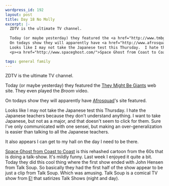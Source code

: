 ```yaml
--- 
wordpress_id: 192
layout: post
title: Day 18 No Molly
excerpt: |-
  ZDTV is the ultimate TV channel.
    
  Today (or maybe yesterday) they featured the <a href="http://www.tmbg.com/">They Might Be Giants</a> web site.  They even played the <i>Broom</i> video.<p>
  On todays show they will apparently have <a href="http://www.afrosquad.com/">Afrosquad</a>'s site featured.<p>
  Looks like I may not take the Japanese test this Thursday.  I hate the Japanese teachers because they don't understand anything.  I want to take Japanese, but not as a major, and that doesn't seem to click for them.  Sure I've only communicated with one sensei, but making an over-generalization is easier than talking to all the Japanese teachers.<p>It also appears I can get to my hall on the day I need to be there.
  <p><a href="http://www.spaceghost.com/">Space Ghost from Coast to Coast</a> is this rehashed cartoon from the 60s that is doing a talk-show.  It's mildly funny.  Last week I enjoyed it quite a bit.  Today they did this cool thing where the first show ended with John Hensen from Talk Soup.  So basically they had the first half of the show appear to be just a clip from Talk Soup.  Which was amusing.  Talk Soup is a comical TV show from <a href="http://www.eonline.com/">E!</a> that satirizes Talk Shows (night and day).

tags: general family
---
```


ZDTV is the ultimate TV channel.
  
Today (or maybe yesterday) they featured the <a href="http://www.tmbg.com/">They Might Be Giants</a> web site.  They even played the <i>Broom</i> video.<p>
On todays show they will apparently have <a href="http://www.afrosquad.com/">Afrosquad</a>'s site featured.<p>
Looks like I may not take the Japanese test this Thursday.  I hate the Japanese teachers because they don't understand anything.  I want to take Japanese, but not as a major, and that doesn't seem to click for them.  Sure I've only communicated with one sensei, but making an over-generalization is easier than talking to all the Japanese teachers.<p>It also appears I can get to my hall on the day I need to be there.
<p><a href="http://www.spaceghost.com/">Space Ghost from Coast to Coast</a> is this rehashed cartoon from the 60s that is doing a talk-show.  It's mildly funny.  Last week I enjoyed it quite a bit.  Today they did this cool thing where the first show ended with John Hensen from Talk Soup.  So basically they had the first half of the show appear to be just a clip from Talk Soup.  Which was amusing.  Talk Soup is a comical TV show from <a href="http://www.eonline.com/">E!</a> that satirizes Talk Shows (night and day).
